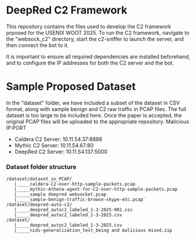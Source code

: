 # DeepRed C2 Framework
This repository contains the files used to develop the C2 framework prposed for the USENIX WOOT 2025. To run the C2 framework, navigate to the "websock_c2" directory, start the c2-sniffer to launch the server, and then connect the bot to it.

It is important to ensure all required dependencies are installed beforehand, and to configure the IP addresses for both the C2 server and the bot.

# Sample Proposed Dataset
In the "dataset" folder, we have included a subset of the dataset in CSV format, along with sample benign and C2 raw traffic in PCAP files. The full dataset is too large to be included here. Once the paper is accepted, the original PCAP files will be uploaded to the appropriate repository.
Malicious IP:PORT
- Caldera C2 Server: 10.11.54.37:8888
- Mythic C2 Server: 10.11.54.67:80
- DeepRed C2 Server: 10.11.54.137:5000

### Dataset folder structure  
```
/dataset/dataset_in_PCAP/
   |_____caldera-C2-over-http-sample-packets.pcap
   |_____mythic-Athena-agent-for-C2-over-http-sample-packets.pcap
   |_____sample deepred websocket.pcap
   |_____sample-benign-traffic-browse-skype-etc.pcap`
/dataset/deepred-auto-c2/
   |_____deepred_autoc2_labeled_1-3-2025-001.csv
   |_____deepred_autoc2_labeled_1-3-2025.csv
/dataset/
   |_____deepred_autoc2_labeled_1-3-2025.csv
   |_____nids-generalization_test_being and malicious mixed.zip
```
